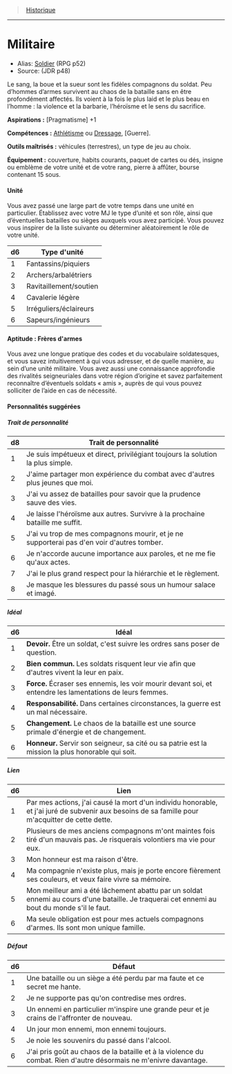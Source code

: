 
<!--BackgroundItem-->

> <!--ParentNameLink-->[Historique](backgrounds_fr.md)<!--/ParentNameLink-->

---

# <!--Name-->Militaire<!--/Name-->

- Alias: <!--AltName-->[Soldier](background_soldier_en.md) (RPG p52)<!--/AltName-->
- Source: <!--Source-->(JDR p48)<!--/Source-->

<!--Description-->

Le sang, la boue et la sueur sont les fidèles compagnons du soldat. Peu d’hommes d’armes survivent au chaos de la bataille sans en être profondément affectés. Ils voient à la fois le plus laid et le plus beau en l’homme : la violence et la barbarie, l’héroïsme et le sens du sacrifice.

<!--/Description-->

**Aspirations :** <!--Aspirations-->[Pragmatisme] +1<!--/Aspirations-->

**Compétences :** <!--SkillProficiencies-->[Athlétisme] ou [Dressage], [Guerre].<!--/SkillProficiencies-->

**Outils maîtrisés :** <!--MasteredTools-->véhicules (terrestres), un type de jeu au choix.<!--/MasteredTools-->

**Équipement :** <!--Equipment-->couverture, habits courants, paquet de cartes ou dés, insigne ou emblème de votre unité et de votre rang, pierre à affûter, bourse contenant 15 sous.<!--/Equipment-->

<!--BackgroundSpecialtyItem-->

#### <!--Name-->Unité<!--/Name-->

<!--Description-->

Vous avez passé une large part de votre temps dans une unité en particulier. Établissez avec votre MJ le type d’unité et son rôle, ainsi que d’éventuelles batailles ou sièges auxquels vous avez participé. Vous pouvez vous inspirer de la liste suivante ou déterminer aléatoirement le rôle de votre unité.

<!--/Description-->

<!--Table-->

|d6|Type d'unité|
|---|---|
|1|Fantassins/piquiers|
|2|Archers/arbalétriers|
|3|Ravitaillement/soutien|
|4|Cavalerie légère|
|5|Irréguliers/éclaireurs|
|6|Sapeurs/ingénieurs|

<!--/Table-->

<!--/BackgroundSpecialtyItem-->

<!--FeatureItem-->

#### <!--Name-->Aptitude : Frères d'armes<!--/Name-->

<!--Description-->

Vous avez une longue pratique des codes et du vocabulaire soldatesques, et vous savez intuitivement à qui vous adresser, et de quelle manière, au sein d’une unité militaire. Vous avez aussi une connaissance approfondie des rivalités seigneuriales dans votre région d’origine et savez parfaitement reconnaître d’éventuels soldats « amis », auprès de qui vous pouvez solliciter de l’aide en cas de nécessité.

<!--/Description-->

<!--/FeatureItem-->

#### Personnalités suggérées

<!--PersonalityTraitItem-->

##### <!--Name-->Trait de personnalité<!--/Name-->

<!--Table-->

|d8|Trait de personnalité|
|---|---|
|1|Je suis impétueux et direct, privilégiant <!--br-->toujours la solution la plus simple.|
|2|J'aime partager mon expérience du combat <!--br-->avec d'autres plus jeunes que moi.|
|3|J'ai vu assez de batailles pour savoir que la <!--br-->prudence sauve des vies.|
|4|Je laisse l'héroïsme aux autres. Survivre à la <!--br-->prochaine bataille me suffit.|
|5|J'ai vu trop de mes compagnons mourir, et je <!--br-->ne supporterai pas d'en voir d'autres tomber.|
|6|Je n'accorde aucune importance aux paroles, <!--br-->et ne me fie qu'aux actes.|
|7|J'ai le plus grand respect pour la hiérarchie et <!--br-->le règlement.|
|8|Je masque les blessures du passé sous un <!--br-->humour salace et imagé.|

<!--/Table-->

<!--/PersonalityTraitItem-->

<!--PersonalityIdealItem-->

##### <!--Name-->Idéal<!--/Name-->

<!--Table-->

|d6|Idéal|
|---|---|
|1|**Devoir.** Être un soldat, c'est suivre les ordres <!--br-->sans poser de question.|
|2|**Bien commun.** Les soldats risquent leur vie <!--br-->afin que d'autres vivent la leur en paix.|
|3|**Force.** Écraser ses ennemis, les voir mourir <!--br-->devant soi, et entendre les lamentations de <!--br-->leurs femmes.|
|4|**Responsabilité.** Dans certaines circonstances, <!--br-->la guerre est un mal nécessaire.|
|5|**Changement.** Le chaos de la bataille est une <!--br-->source primale d'énergie et de changement.|
|6|**Honneur.** Servir son seigneur, sa cité ou sa <!--br-->patrie est la mission la plus honorable qui soit.|

<!--/Table-->

<!--/PersonalityIdealItem-->

<!--PersonalityLinkItem-->

##### <!--Name-->Lien<!--/Name-->

<!--Table-->

|d6|Lien|
|---|---|
|1|Par mes actions, j'ai causé la mort d'un <!--br-->individu honorable, et j'ai juré de subvenir aux <!--br-->besoins de sa famille pour m'acquitter de cette <!--br-->dette.|
|2|Plusieurs de mes anciens compagnons <!--br-->m'ont maintes fois tiré d'un mauvais pas. Je <!--br-->risquerais volontiers ma vie pour eux.|
|3|Mon honneur est ma raison d'être.|
|4|Ma compagnie n'existe plus, mais je porte <!--br-->encore fièrement ses couleurs, et veux faire <!--br-->vivre sa mémoire.|
|5|Mon meilleur ami a été lâchement abattu par <!--br-->un soldat ennemi au cours d'une bataille. Je <!--br-->traquerai cet ennemi au bout du monde s'il le <!--br-->faut.|
|6|Ma seule obligation est pour mes actuels <!--br-->compagnons d'armes. Ils sont mon unique <!--br-->famille.|

<!--/Table-->

<!--/PersonalityLinkItem-->

<!--PersonalityDefectItem-->

##### <!--Name-->Défaut<!--/Name-->

<!--Table-->

|d6|Défaut|
|---|---|
|1|Une bataille ou un siège a été perdu par ma <!--br-->faute et ce secret me hante.|
|2|Je ne supporte pas qu'on contredise mes ordres.|
|3|Un ennemi en particulier m'inspire une grande <!--br-->peur et je crains de l'affronter de nouveau.|
|4|Un jour mon ennemi, mon ennemi toujours.|
|5|Je noie les souvenirs du passé dans l'alcool.|
|6|J'ai pris goût au chaos de la bataille et à la <!--br-->violence du combat. Rien d'autre désormais ne <!--br-->m'enivre davantage.|

<!--/Table-->

<!--/PersonalityDefectItem-->

<!--/BackgroundItem-->

[Athlétisme]: abilities_strength_hd.md#athlétisme
[Dressage]: abilities_wisdom_hd.md#dressage
[Intimidation]: abilities_charisma_hd.md#intimidation
[Perspicacité]: abilities_wisdom_hd.md#perspicacité
[Persuasion]: abilities_charisma_hd.md#persuasion
[Supercherie]: abilities_charisma_hd.md#supercherie
